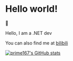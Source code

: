 # Hello world!

👋

Hello, I am a .NET dev

You can also find me at [bilibili](https://space.bilibili.com/47754706)

[![prime167's GitHub stats](https://github-readme-stats.vercel.app/api?username=prime167&show_icons=true&theme=radical)](https://github.com/anuraghazra/github-readme-stats)

